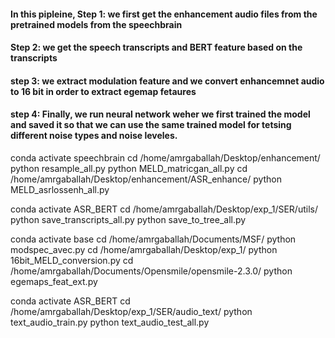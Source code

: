 

#### In this pipleine, Step 1: we first get the enhancement audio files from the pretrained models from the speechbrain
#### Step 2: we get the speech transcripts and BERT feature based on the transcripts
#### step 3: we extract modulation feature and we convert enhancemnet audio to 16 bit in order to extract egemap fetaures
#### step 4: Finally, we run neural network weher we first trained the model and saved it so that we can use the same trained model for tetsing different noise types and noise leveles. 

conda activate speechbrain
cd /home/amrgaballah/Desktop/enhancement/
python resample_all.py
python MELD_matricgan_all.py
cd /home/amrgaballah/Desktop/enhancement/ASR_enhance/
python MELD_asrlossenh_all.py




conda activate ASR_BERT
cd /home/amrgaballah/Desktop/exp_1/SER/utils/
python save_transcripts_all.py
python save_to_tree_all.py



conda activate base
cd /home/amrgaballah/Documents/MSF/
python modspec_avec.py
cd /home/amrgaballah/Desktop/exp_1/
python 16bit_MELD_conversion.py
cd /home/amrgaballah/Documents/Opensmile/opensmile-2.3.0/
python egemaps_feat_ext.py


conda activate ASR_BERT
cd /home/amrgaballah/Desktop/exp_1/SER/audio_text/
python text_audio_train.py
python text_audio_test_all.py
